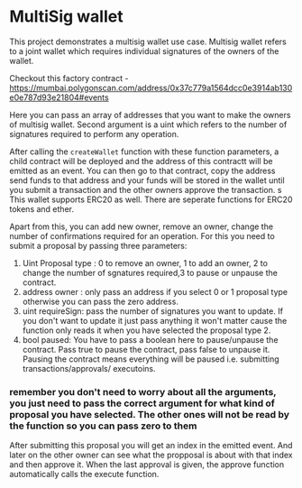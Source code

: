 # MultiSig wallet

This project demonstrates a multisig wallet use case.
Multisig wallet refers to a joint wallet which requires individual signatures of the owners of the wallet.

Checkout this factory contract - <https://mumbai.polygonscan.com/address/0x37c779a1564dcc0e3914ab130e0e787d93e21804#events>

Here you can pass an array of addresses that you want to make the owners of multisig wallet.
Second argument is a uint which refers to the number of signatures required to perform any operation.

After calling the `createWallet` function with these function parameters, a child contract will be deployed and the address of this contractt will be emitted as an event.
You can then go to that contract, copy the address send funds to that address and your funds will be stored in the wallet until you submit a transaction and the other owners approve the transaction.
s
This wallet supports ERC20 as well. There are seperate functions for ERC20 tokens and ether.

Apart from this, you can add new owner, remove an owner, change the number of confirmations required for an operation.
For this you need to submit a proposal by passing three parameters:

1. Uint Proposal type : 0 to remove an owner, 1 to add an owner, 2 to change the number of sgnatures required,3 to pause or unpause the contract.
2. address owner : only pass an address if you select 0 or 1 proposal type otherwise you can pass the zero address.
3. uint requireSign: pass the number of signatures you want to update. If you don't want to update it just pass anything it won't matter cause the function only reads it   when you have selected the proposal type 2.
4. bool paused: You have to pass a boolean here to pause/unpause the contract. Pass true to pause the contract, pass false to unpause it. Pausing the contract means everything will be paused i.e. submitting transactions/approvals/ executoins.

### remember you don't need to worry about all the arguments, you just need to pass the correct argument for what kind of proposal you have selected. The other ones will not be read by the function so you can pass zero to them

After submitting this proposal you will get an index in the emitted event.
And later on the other owner can see what the propposal is about with that index and then approve it.
When the last approval is given, the approve function automatically calls the execute function.
